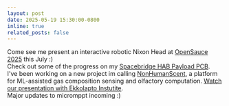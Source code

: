 ```yaml
---
layout: post
date: 2025-05-19 15:30:00-0800
inline: true
related_posts: false
---
```

<div>
Come see me present an interactive robotic Nixon Head at <a href="https://opensauce.com/">OpenSauce 2025</a> this July :)
</div>
<div>
Check out some of the progress on my <a href="https://github.com/eigenlucy/spacebridgehabpcb">Spacebridge HAB Payload PCB</a>.
</div>
<div>
I've been working on a new project im calling <a href="https://github.com/eigenlucy/nonhumanscent">NonHumanScent</a>, a platform for ML-assisted gas composition sensing and olfactory computation. <a href="https://www.youtube.com/watch?v=jGN_bRmlDQo">Watch our presentation with Ekkolapto Instutite</a>.
</div>
<div>
Major updates to micromppt incoming :)
</div>
